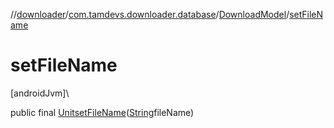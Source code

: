 //[downloader](../../../index.md)/[com.tamdevs.downloader.database](../index.md)/[DownloadModel](index.md)/[setFileName](set-file-name.md)

# setFileName

[androidJvm]\

public final [Unit](https://kotlinlang.org/api/latest/jvm/stdlib/kotlin/-unit/index.html)[setFileName](set-file-name.md)([String](https://developer.android.com/reference/kotlin/java/lang/String.html)fileName)
